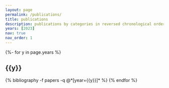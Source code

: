 ```yaml
---
layout: page
permalink: /publications/
title: publications
description: publications by categories in reversed chronological order. generated by jekyll-scholar.
years: [2023] 
nav: true
nav_order: 1
---
```

<!-- _pages/publications.md -->
<div class="publications">

{%- for y in page.years %}
  <h2 class="year">{{y}}</h2>
  {% bibliography -f papers -q @*[year={{y}}]* %}
{% endfor %}

</div>
